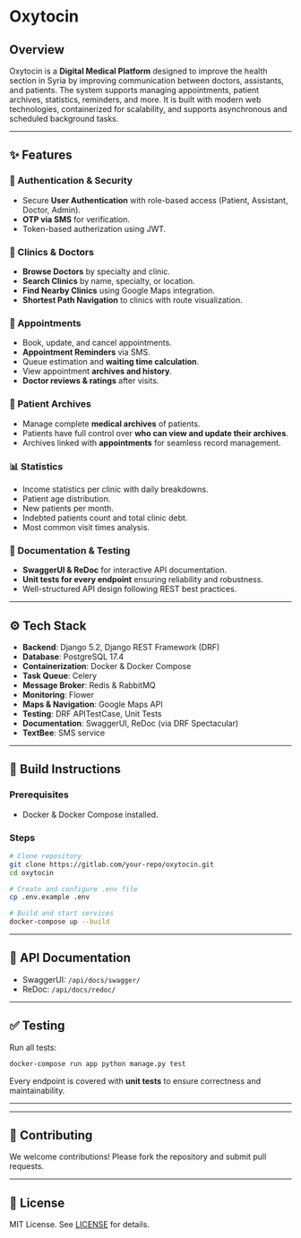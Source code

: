 # Oxytocin 

## Overview

Oxytocin is a **Digital Medical Platform** designed to improve the health section in Syria by improving communication between doctors, assistants, and patients. The system supports managing appointments, patient archives, statistics, reminders, and more. It is built with modern web technologies, containerized for scalability, and supports asynchronous and scheduled background tasks.

---

## ✨ Features

### 🔐 Authentication & Security

* Secure **User Authentication** with role-based access (Patient, Assistant, Doctor, Admin).
* **OTP via SMS** for verification.
* Token-based autherization using JWT.

### 🏥 Clinics & Doctors

* **Browse Doctors** by specialty and clinic.
* **Search Clinics** by name, specialty, or location.
* **Find Nearby Clinics** using Google Maps integration.
* **Shortest Path Navigation** to clinics with route visualization.

### 📅 Appointments

* Book, update, and cancel appointments.
* **Appointment Reminders** via SMS.
* Queue estimation and **waiting time calculation**.
* View appointment **archives and history**.
* **Doctor reviews & ratings** after visits.

### 📂 Patient Archives

* Manage complete **medical archives** of patients.
* Patients have full control over **who can view and update their archives**.
* Archives linked with **appointments** for seamless record management.

### 📊 Statistics

* Income statistics per clinic with daily breakdowns.
* Patient age distribution.
* New patients per month.
* Indebted patients count and total clinic debt.
* Most common visit times analysis.

### 📜 Documentation & Testing

* **SwaggerUI & ReDoc** for interactive API documentation.
* **Unit tests for every endpoint** ensuring reliability and robustness.
* Well-structured API design following REST best practices.

---

## ⚙️ Tech Stack

* **Backend**: Django 5.2, Django REST Framework (DRF)
* **Database**: PostgreSQL 17.4
* **Containerization**: Docker & Docker Compose
* **Task Queue**: Celery
* **Message Broker**: Redis & RabbitMQ
* **Monitoring**: Flower
* **Maps & Navigation**: Google Maps API
* **Testing**: DRF APITestCase, Unit Tests
* **Documentation**: SwaggerUI, ReDoc (via DRF Spectacular)
* **TextBee**: SMS service

---

## 🚀 Build Instructions

### Prerequisites

* Docker & Docker Compose installed.

### Steps

```bash
# Clone repository
git clone https://gitlab.com/your-repo/oxytocin.git
cd oxytocin

# Create and configure .env file
cp .env.example .env

# Build and start services
docker-compose up --build
```

---

## 📖 API Documentation

* SwaggerUI: `/api/docs/swagger/`
* ReDoc: `/api/docs/redoc/`

---

## ✅ Testing

Run all tests:

```bash
docker-compose run app python manage.py test
```

Every endpoint is covered with **unit tests** to ensure correctness and maintainability.

---


---

## 🤝 Contributing

We welcome contributions! Please fork the repository and submit pull requests.

---

## 📜 License

MIT License. See [LICENSE](LICENSE) for details.

